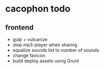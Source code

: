 # cacophon todo

## frontend
- gulp + vulcanize
- stop mp3-player when sharing
- equalize sounds list to number of sounds
- change favicon
- build deploy assets using Grunt
